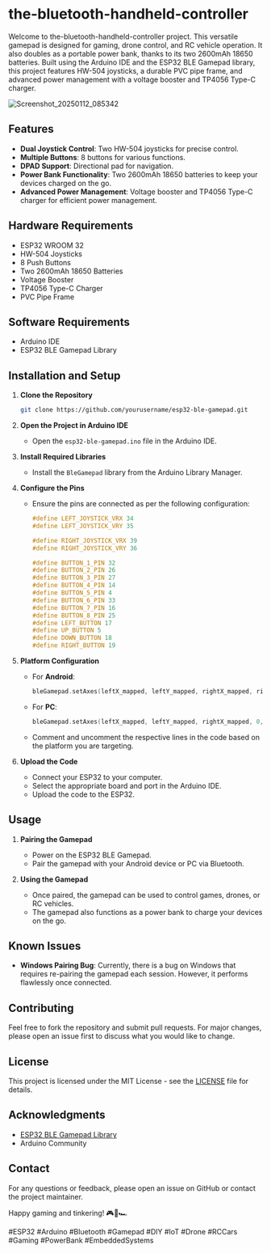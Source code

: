 # the-bluetooth-handheld-controller

Welcome to the-bluetooth-handheld-controller project. This versatile gamepad is designed for gaming, drone control, and RC vehicle operation. It also doubles as a portable power bank, thanks to its two 2600mAh 18650 batteries. Built using the Arduino IDE and the ESP32 BLE Gamepad library, this project features HW-504 joysticks, a durable PVC pipe frame, and advanced power management with a voltage booster and TP4056 Type-C charger.

![Screenshot_20250112_085342](https://github.com/user-attachments/assets/ed9eb069-1f1a-4634-a95f-75e38f67048e)

## Features
- **Dual Joystick Control**: Two HW-504 joysticks for precise control.
- **Multiple Buttons**: 8 buttons for various functions.
- **DPAD Support**: Directional pad for navigation.
- **Power Bank Functionality**: Two 2600mAh 18650 batteries to keep your devices charged on the go.
- **Advanced Power Management**: Voltage booster and TP4056 Type-C charger for efficient power management.

## Hardware Requirements
- ESP32 WROOM 32
- HW-504 Joysticks
- 8 Push Buttons
- Two 2600mAh 18650 Batteries
- Voltage Booster
- TP4056 Type-C Charger
- PVC Pipe Frame

## Software Requirements
- Arduino IDE
- ESP32 BLE Gamepad Library

## Installation and Setup

1. **Clone the Repository**
   ```bash
   git clone https://github.com/yourusername/esp32-ble-gamepad.git
   ```

2. **Open the Project in Arduino IDE**
   - Open the `esp32-ble-gamepad.ino` file in the Arduino IDE.

3. **Install Required Libraries**
   - Install the `BleGamepad` library from the Arduino Library Manager.

4. **Configure the Pins**
   - Ensure the pins are connected as per the following configuration:
     ```cpp
     #define LEFT_JOYSTICK_VRX 34
     #define LEFT_JOYSTICK_VRY 35

     #define RIGHT_JOYSTICK_VRX 39
     #define RIGHT_JOYSTICK_VRY 36

     #define BUTTON_1_PIN 32
     #define BUTTON_2_PIN 26
     #define BUTTON_3_PIN 27
     #define BUTTON_4_PIN 14
     #define BUTTON_5_PIN 4
     #define BUTTON_6_PIN 33 
     #define BUTTON_7_PIN 16
     #define BUTTON_8_PIN 25
     #define LEFT_BUTTON 17
     #define UP_BUTTON 5
     #define DOWN_BUTTON 18
     #define RIGHT_BUTTON 19
     ```

5. **Platform Configuration**
   - For **Android**:
     ```cpp
     bleGamepad.setAxes(leftX_mapped, leftY_mapped, rightX_mapped, rightY_mapped);
     ```
   - For **PC**:
     ```cpp
     bleGamepad.setAxes(leftX_mapped, leftY_mapped, rightX_mapped, 0, rightY_mapped);
     ```
   - Comment and uncomment the respective lines in the code based on the platform you are targeting.

6. **Upload the Code**
   - Connect your ESP32 to your computer.
   - Select the appropriate board and port in the Arduino IDE.
   - Upload the code to the ESP32.

## Usage

1. **Pairing the Gamepad**
   - Power on the ESP32 BLE Gamepad.
   - Pair the gamepad with your Android device or PC via Bluetooth.

2. **Using the Gamepad**
   - Once paired, the gamepad can be used to control games, drones, or RC vehicles.
   - The gamepad also functions as a power bank to charge your devices on the go.

## Known Issues
- **Windows Pairing Bug**: Currently, there is a bug on Windows that requires re-pairing the gamepad each session. However, it performs flawlessly once connected.

## Contributing
Feel free to fork the repository and submit pull requests. For major changes, please open an issue first to discuss what you would like to change.

## License
This project is licensed under the MIT License - see the [LICENSE](LICENSE) file for details.

## Acknowledgments
- [ESP32 BLE Gamepad Library](https://github.com/lemmingDev/ESP32-BLE-Gamepad)
- Arduino Community

## Contact
For any questions or feedback, please open an issue on GitHub or contact the project maintainer.

Happy gaming and tinkering! 🎮🚁🏎️

#ESP32 #Arduino #Bluetooth #Gamepad #DIY #IoT #Drone #RCCars #Gaming #PowerBank #EmbeddedSystems
